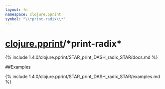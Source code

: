 ```yaml
---
layout: fn
namespace: clojure.pprint
symbol: "\\*print-radix\\*"
---
```


# [clojure.pprint](../)/\*print-radix\*

{% include 1.4.0/clojure.pprint/STAR_print_DASH_radix_STAR/docs.md %}

##Examples

{% include 1.4.0/clojure.pprint/STAR_print_DASH_radix_STAR/examples.md %}

